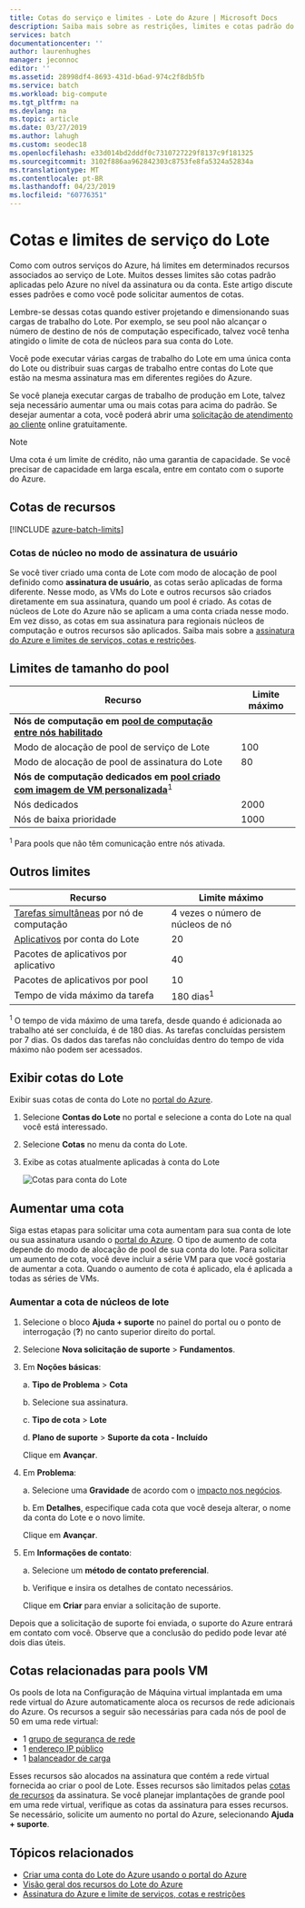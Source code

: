 ```yaml
---
title: Cotas do serviço e limites - Lote do Azure | Microsoft Docs
description: Saiba mais sobre as restrições, limites e cotas padrão do Lote do Azure e como aumentar a cota da solicitação
services: batch
documentationcenter: ''
author: laurenhughes
manager: jeconnoc
editor: ''
ms.assetid: 28998df4-8693-431d-b6ad-974c2f8db5fb
ms.service: batch
ms.workload: big-compute
ms.tgt_pltfrm: na
ms.devlang: na
ms.topic: article
ms.date: 03/27/2019
ms.author: lahugh
ms.custom: seodec18
ms.openlocfilehash: e33d014bd2dddf0c7310727229f8137c9f181325
ms.sourcegitcommit: 3102f886aa962842303c8753fe8fa5324a52834a
ms.translationtype: MT
ms.contentlocale: pt-BR
ms.lasthandoff: 04/23/2019
ms.locfileid: "60776351"
---
```

# <a name="batch-service-quotas-and-limits"></a>Cotas e limites de serviço do Lote

Como com outros serviços do Azure, há limites em determinados recursos associados ao serviço de Lote. Muitos desses limites são cotas padrão aplicadas pelo Azure no nível da assinatura ou da conta. Este artigo discute esses padrões e como você pode solicitar aumentos de cotas.

Lembre-se dessas cotas quando estiver projetando e dimensionando suas cargas de trabalho do Lote. Por exemplo, se seu pool não alcançar o número de destino de nós de computação especificado, talvez você tenha atingido o limite de cota de núcleos para sua conta do Lote.

Você pode executar várias cargas de trabalho do Lote em uma única conta do Lote ou distribuir suas cargas de trabalho entre contas do Lote que estão na mesma assinatura mas em diferentes regiões do Azure.

Se você planeja executar cargas de trabalho de produção em Lote, talvez seja necessário aumentar uma ou mais cotas para acima do padrão. Se desejar aumentar a cota, você poderá abrir uma [solicitação de atendimento ao cliente](#increase-a-quota) online gratuitamente.

> [!NOTE]
> Uma cota é um limite de crédito, não uma garantia de capacidade. Se você precisar de capacidade em larga escala, entre em contato com o suporte do Azure.
> 
> 

## <a name="resource-quotas"></a>Cotas de recursos
[!INCLUDE [azure-batch-limits](../../includes/azure-batch-limits.md)]


### <a name="cores-quotas-in-user-subscription-mode"></a>Cotas de núcleo no modo de assinatura de usuário

Se você tiver criado uma conta de Lote com modo de alocação de pool definido como **assinatura de usuário**, as cotas serão aplicadas de forma diferente. Nesse modo, as VMs do Lote e outros recursos são criados diretamente em sua assinatura, quando um pool é criado. As cotas de núcleos de Lote do Azure não se aplicam a uma conta criada nesse modo. Em vez disso, as cotas em sua assinatura para regionais núcleos de computação e outros recursos são aplicados. Saiba mais sobre a [assinatura do Azure e limites de serviços, cotas e restrições](../azure-subscription-service-limits.md).

## <a name="pool-size-limits"></a>Limites de tamanho do pool

| **Recurso** | **Limite máximo** |
| --- | --- |
| **Nós de computação em [pool de computação entre nós habilitado](batch-mpi.md)**  ||
| Modo de alocação de pool de serviço de Lote | 100 |
| Modo de alocação de pool de assinatura do Lote | 80 |
| **Nós de computação dedicados em [pool criado com imagem de VM personalizada](batch-custom-images.md)**<sup>1</sup> ||
| Nós dedicados | 2000 |
| Nós de baixa prioridade | 1000 |

<sup>1</sup> Para pools que não têm comunicação entre nós ativada.

## <a name="other-limits"></a>Outros limites

| **Recurso** | **Limite máximo** |
| --- | --- |
| [Tarefas simultâneas](batch-parallel-node-tasks.md) por nó de computação | 4 vezes o número de núcleos de nó |
| [Aplicativos](batch-application-packages.md) por conta do Lote | 20 |
| Pacotes de aplicativos por aplicativo | 40 |
| Pacotes de aplicativos por pool | 10 |
| Tempo de vida máximo da tarefa | 180 dias<sup>1</sup> |

<sup>1</sup> O tempo de vida máximo de uma tarefa, desde quando é adicionada ao trabalho até ser concluída, é de 180 dias. As tarefas concluídas persistem por 7 dias. Os dados das tarefas não concluídas dentro do tempo de vida máximo não podem ser acessados.

## <a name="view-batch-quotas"></a>Exibir cotas do Lote

Exibir suas cotas de conta do Lote no [portal do Azure][portal].

1. Selecione **Contas do Lote** no portal e selecione a conta do Lote na qual você está interessado.
1. Selecione **Cotas** no menu da conta do Lote.
1. Exibe as cotas atualmente aplicadas à conta do Lote

    ![Cotas para conta do Lote][account_quotas]

## <a name="increase-a-quota"></a>Aumentar uma cota

Siga estas etapas para solicitar uma cota aumentam para sua conta de lote ou sua assinatura usando o [portal do Azure][portal]. O tipo de aumento de cota depende do modo de alocação de pool de sua conta do lote. Para solicitar um aumento de cota, você deve incluir a série VM para que você gostaria de aumentar a cota. Quando o aumento de cota é aplicado, ela é aplicada a todas as séries de VMs.

### <a name="increase-a-batch-cores-quota"></a>Aumentar a cota de núcleos de lote 

1. Selecione o bloco **Ajuda + suporte** no painel do portal ou o ponto de interrogação (**?**) no canto superior direito do portal.
1. Selecione **Nova solicitação de suporte** > **Fundamentos**.
1. Em **Noções básicas**:
   
     a. **Tipo de Problema** > **Cota**
   
    b. Selecione sua assinatura.
   
    c. **Tipo de cota** > **Lote**
   
    d. **Plano de suporte** > **Suporte da cota - Incluído**
   
    Clique em **Avançar**.
1. Em **Problema**:
   
     a. Selecione uma **Gravidade** de acordo com o [impacto nos negócios][support_sev].
   
    b. Em **Detalhes**, especifique cada cota que você deseja alterar, o nome da conta do Lote e o novo limite.
   
    Clique em **Avançar**.
1. Em **Informações de contato**:
   
     a. Selecione um **método de contato preferencial**.
   
    b. Verifique e insira os detalhes de contato necessários.
   
    Clique em **Criar** para enviar a solicitação de suporte.

Depois que a solicitação de suporte foi enviada, o suporte do Azure entrará em contato com você. Observe que a conclusão do pedido pode levar até dois dias úteis.

## <a name="related-quotas-for-vm-pools"></a>Cotas relacionadas para pools VM

Os pools de lota na Configuração de Máquina virtual implantada em uma rede virtual do Azure automaticamente aloca os recursos de rede adicionais do Azure. Os recursos a seguir são necessárias para cada nós de pool de 50 em uma rede virtual:

* 1 [grupo de segurança de rede](../virtual-network/security-overview.md#network-security-groups)
* 1 [endereço IP público](../virtual-network/virtual-network-ip-addresses-overview-arm.md)
* 1 [balanceador de carga](../load-balancer/load-balancer-overview.md)

Esses recursos são alocados na assinatura que contém a rede virtual fornecida ao criar o pool de Lote. Esses recursos são limitados pelas [cotas de recursos](../azure-subscription-service-limits.md) da assinatura. Se você planejar implantações de grande pool em uma rede virtual, verifique as cotas da assinatura para esses recursos. Se necessário, solicite um aumento no portal do Azure, selecionando **Ajuda + suporte**.


## <a name="related-topics"></a>Tópicos relacionados
* [Criar uma conta do Lote do Azure usando o portal do Azure](batch-account-create-portal.md)
* [Visão geral dos recursos do Lote do Azure](batch-api-basics.md)
* [Assinatura do Azure e limite de serviços, cotas e restrições](../azure-subscription-service-limits.md)

[portal]: https://portal.azure.com
[portal_classic_increase]: https://azure.microsoft.com/blog/2014/06/04/azure-limits-quotas-increase-requests/
[support_sev]: https://aka.ms/supportseverity

[account_quotas]: ./media/batch-quota-limit/accountquota_portal.png
